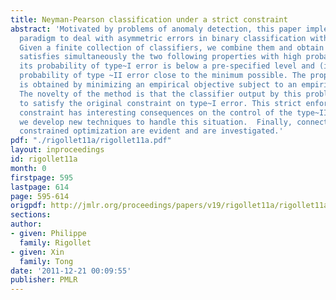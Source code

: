 ```yaml
---
title: Neyman-Pearson classification under a strict constraint
abstract: 'Motivated by problems of anomaly detection, this paper implements the Neyman-Pearson
  paradigm to deal with asymmetric errors in binary classification with a convex loss.
  Given a finite collection of classifiers, we combine them and obtain a new classifier  that
  satisfies simultaneously the two following properties with high probability: (i),
  its probability of type~I error is below a pre-specified level and (ii), it has
  probability of type ~II error close to the minimum possible. The proposed classifier
  is obtained by minimizing an empirical objective subject to an empirical constraint.
  The novelty of the method is that the classifier output by this problem is shown
  to satisfy the original constraint on type~I error. This strict enforcement of the
  constraint has interesting consequences on the control of the type~II error and
  we develop new techniques to handle this situation.  Finally, connections with chance
  constrained optimization are evident and are investigated.'
pdf: "./rigollet11a/rigollet11a.pdf"
layout: inproceedings
id: rigollet11a
month: 0
firstpage: 595
lastpage: 614
page: 595-614
origpdf: http://jmlr.org/proceedings/papers/v19/rigollet11a/rigollet11a.pdf
sections: 
author:
- given: Philippe
  family: Rigollet
- given: Xin
  family: Tong
date: '2011-12-21 00:09:55'
publisher: PMLR
---
```

